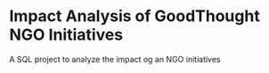 # Impact Analysis of GoodThought NGO Initiatives
A SQL project to analyze the impact og an NGO initiatives
